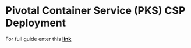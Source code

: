 # Pivotal Container Service (PKS) CSP Deployment

For full guide enter this [**link**](https://docs.aquasec.com/docs/pivotal-container-service-pks)